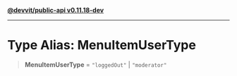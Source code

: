[**@devvit/public-api v0.11.18-dev**](../README.md)

---

# Type Alias: MenuItemUserType

> **MenuItemUserType** = `"loggedOut"` \| `"moderator"`
